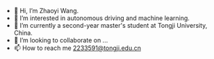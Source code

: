 - 👋 Hi, I’m Zhaoyi Wang.
- 👀 I’m interested in autonomous driving and machine learning.
- 🌱 I’m currently a second-year master's student at Tongji University, China.
- 💞️ I’m looking to collaborate on ...
- 📫 How to reach me 2233591@tongji.edu.cn

<!---
Wi11ione/Wi11ione is a ✨ special ✨ repository because its `README.md` (this file) appears on your GitHub profile.
You can click the Preview link to take a look at your changes.
--->
